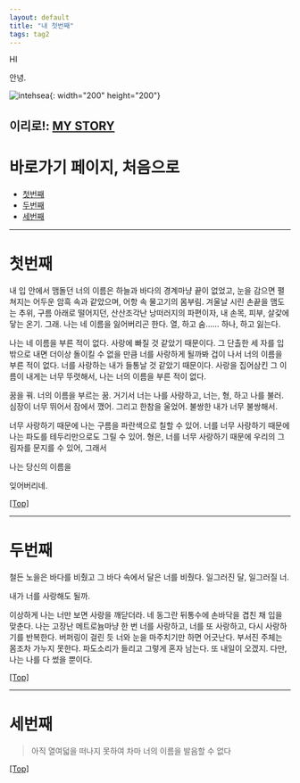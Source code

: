 ```yaml
---
layout: default
title: "내 첫번째"
tags: tag2
---
```


HI

안녕.


![intehsea](https://data.whicdn.com/images/325319346/original.jpg){: width="200" height="200"}

## 이리로!:  [MY STORY](https://story.kakao.com/_GUl9C9)

# <a name="top"></a>바로가기 페이지, 처음으로

* [첫번째](#첫번째)
* [두번째](#두번째)
* [세번째](#세번째)

***

# <a name="첫번째"></a>첫번째


내 입 안에서 맴돌던 너의 이름은 하늘과 바다의 경계마냥 끝이 없었고, 눈을 감으면 펼쳐지는 어두운 암흑 속과 같았으며, 어항 속 물고기의 몸부림. 겨울날 시린 손끝을 맴도는 추위, 구름 아래로 떨어지던, 산산조각난 낭떠러지의 파편이자, 내 손목, 피부, 살갗에 닿는 온기. 그래. 나는 네 이름을 잃어버리곤 한다. 열, 하고 숨…… 하나, 하고 잃는다.

나는 네 이름을 부른 적이 없다. 사랑에 빠질 것 같았기 때문이다. 그 단촐한 세 자를 입밖으로 내면 더이상 돌이킬 수 없을 만큼 너를 사랑하게 될까봐 겁이 나서 너의 이름을 부른 적이 없다. 너를 사랑하는 내가 들통날 것 같았기 때문이다. 사랑을 집어삼킨 그 이름이 내게는 너무 뚜렷해서, 나는 너의 이름을 부른 적이 없다. 

꿈을 꿔. 너의 이름을 부르는 꿈. 거기서 너는 나를 사랑하고, 너는, 형, 하고 나를 불러. 심장이 너무 뛰어서 잠에서 깼어. 그리고 한참을 울었어. 불쌍한 내가 너무 불쌍해서.

너무 사랑하기 때문에 나는 구름을 파란색으로 칠할 수 있어.
너를 너무 사랑하기 때문에 나는 파도를 테두리만으로도 그릴 수 있어.
형은, 너를 너무 사랑하기 때문에 우리의 그림자를 문지를 수 있어, 그래서




나는
당신의
이름을

잊어버리네.


[[Top]](#top)




***





# <a name="두번째"></a>두번째

철든 노을은 바다를 비췄고 그 바다 속에서 달은 너를 비췄다. 일그러진 달, 일그러질 너. 

내가 너를 사랑해도 될까.

이상하게 나는 너만 보면 사랑을 깨닫더라. 네 동그란 뒤통수에 손바닥을 겹친 채 입을 맞춘다. 나는 고장난 메트로늄마냥 한 번 너를 사랑하고, 너를 또 사랑하고, 다시 사랑하기를 반복한다. 버퍼링이 걸린 듯 너와 눈을 마주치기만 하면 어긋난다. 부서진 주체는 몸조차 가누지 못한다. 파도소리가 들리고 그렇게 혼자 남는다. 또 내일이 오겠지. 다만, 나는 나를 다 썼을 뿐이다.


[[Top]](#top)





***






# <a name="세번째"></a>세번째



> 아직 열여덟을 떠나지 못하여 차마 너의 이름을 발음할 수 없다

[[Top]](#top)


